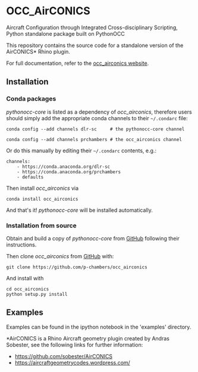 # OCC_AirCONICS
Aircraft Configuration through Integrated Cross-disciplinary Scripting, Python standalone package built on PythonOCC

This repository contains the source code for a standalone version of the AirCONICS* Rhino plugin.

For full documentation, refer to the [occ_airconics website](http://occ-airconics.readthedocs.io/en/latest/index.html).

## Installation

### Conda packages

*pythonocc-core* is listed as a dependency of *occ_airconics*, therefore users should simply add the appropriate conda channels to their `~/.condarc` file:

	conda config --add channels dlr-sc     # the pythonocc-core channel

	conda config --add channels prchambers # the occ_airconics channel

Or do this manually by editing their `~/.condarc` contents, e.g.:

	channels:
	    - https://conda.anaconda.org/dlr-sc
	    - https://conda.anaconda.org/prchambers
		- defaults

Then install *occ_airconics* via

	conda install occ_airconics

And that's it! *pythonocc-core* will be installed automatically.


### Installation from source

Obtain and build a copy of *pythonocc-core* from [GitHub](https://github.com/tpaviot/pythonocc-core) following their instructions.

Then clone *occ_airconics* from [GitHub](https://github.com/p-chambers/occ_airconics) with:

	git clone https://github.com/p-chambers/occ_airconics

And install with

	cd occ_airconics
	python setup.py install


## Examples
Examples can be found in the ipython notebook in the 'examples' directory.

*AirCONICS is a Rhino Aircraft geometry plugin created by Andras Sobester, see the following links for further information:
- https://github.com/sobester/AirCONICS
- https://aircraftgeometrycodes.wordpress.com/
